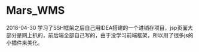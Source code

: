# Mars_WMS
2018-04-30 
学习了SSH框架之后自己用IDEA搭建的一个进销存项目，jsp页面大部分是网上扒的，前后端全部自己写的，由于没学习前端框架，所以用了很多js的小插件来美化。
